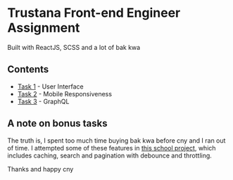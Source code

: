 # Trustana Front-end Engineer Assignment

Built with ReactJS, SCSS and a lot of bak kwa

## Contents

- [Task 1](https://github.com/Clairverbot/trustana-fe-assignment-l1/tree/task-1) - User Interface
- [Task 2](https://github.com/Clairverbot/trustana-fe-assignment-l1/tree/task-2) - Mobile Responsiveness
- [Task 3](https://github.com/Clairverbot/trustana-fe-assignment-l1/tree/task-3) - GraphQL

## A note on bonus tasks

The truth is, I spent too much time buying bak kwa before cny and I ran out of time. I attempted some of these features in [this school project](https://github.com/Clairverbot/cs301-frontend/blob/main/src/components/RewardsTransactions.js), which includes caching, search and pagination with debounce and throttling.

Thanks and happy cny
